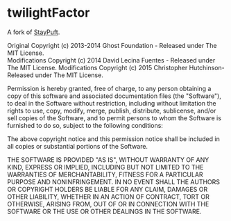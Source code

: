 # twilightFactor

A fork of [StayPuft](https://github.com/dlecina/StayPuft).


Original Copyright (c) 2013-2014 Ghost Foundation - Released under The MIT License.  
Modifications Copyright (c) 2014 David Lecina Fuentes - Released under The MIT License.
Modifications Copyright (c) 2015 Christopher Hutchinson- Released under The MIT License.

Permission is hereby granted, free of charge, to any person obtaining a copy of this software and associated documentation files (the "Software"), to deal in the Software without restriction, including without limitation the rights to use, copy, modify, merge, publish, distribute, sublicense, and/or sell copies of the Software, and to permit persons to whom the Software is furnished to do so, subject to the following conditions:

The above copyright notice and this permission notice shall be included in all copies or substantial portions of the Software.

THE SOFTWARE IS PROVIDED "AS IS", WITHOUT WARRANTY OF ANY KIND, EXPRESS OR IMPLIED, INCLUDING BUT NOT LIMITED TO THE WARRANTIES OF MERCHANTABILITY, FITNESS FOR A PARTICULAR PURPOSE AND
NONINFRINGEMENT. IN NO EVENT SHALL THE AUTHORS OR COPYRIGHT HOLDERS BE LIABLE FOR ANY CLAIM, DAMAGES OR OTHER LIABILITY, WHETHER IN AN ACTION OF CONTRACT, TORT OR OTHERWISE, ARISING FROM, OUT OF OR IN CONNECTION WITH THE SOFTWARE OR THE USE OR OTHER DEALINGS IN THE SOFTWARE.
